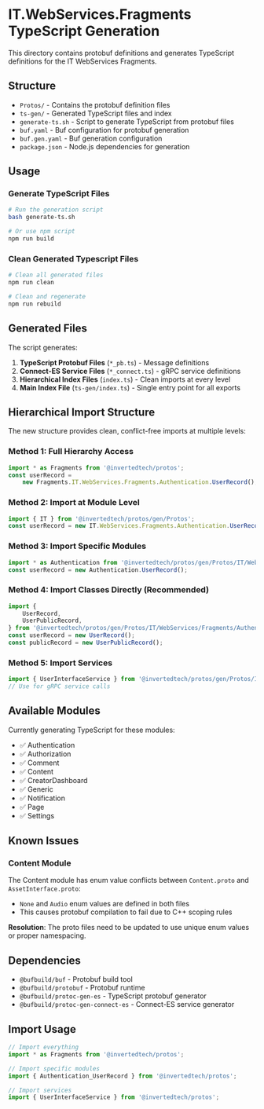 # IT.WebServices.Fragments TypeScript Generation

This directory contains protobuf definitions and generates TypeScript definitions for the IT WebServices Fragments.

## Structure

-   `Protos/` - Contains the protobuf definition files
-   `ts-gen/` - Generated TypeScript files and index
-   `generate-ts.sh` - Script to generate TypeScript from protobuf files
-   `buf.yaml` - Buf configuration for protobuf generation
-   `buf.gen.yaml` - Buf generation configuration
-   `package.json` - Node.js dependencies for generation

## Usage

### Generate TypeScript Files

```bash
# Run the generation script
bash generate-ts.sh

# Or use npm script
npm run build
```

### Clean Generated Typescript Files

```bash
# Clean all generated files
npm run clean

# Clean and regenerate
npm run rebuild
```

## Generated Files

The script generates:

1. **TypeScript Protobuf Files** (`*_pb.ts`) - Message definitions
2. **Connect-ES Service Files** (`*_connect.ts`) - gRPC service definitions
3. **Hierarchical Index Files** (`index.ts`) - Clean imports at every level
4. **Main Index File** (`ts-gen/index.ts`) - Single entry point for all exports

## Hierarchical Import Structure

The new structure provides clean, conflict-free imports at multiple levels:

### Method 1: Full Hierarchy Access

```typescript
import * as Fragments from '@invertedtech/protos';
const userRecord =
	new Fragments.IT.WebServices.Fragments.Authentication.UserRecord();
```

### Method 2: Import at Module Level

```typescript
import { IT } from '@invertedtech/protos/gen/Protos';
const userRecord = new IT.WebServices.Fragments.Authentication.UserRecord();
```

### Method 3: Import Specific Modules

```typescript
import * as Authentication from '@invertedtech/protos/gen/Protos/IT/WebServices/Fragments/Authentication';
const userRecord = new Authentication.UserRecord();
```

### Method 4: Import Classes Directly (Recommended)

```typescript
import {
	UserRecord,
	UserPublicRecord,
} from '@invertedtech/protos/gen/Protos/IT/WebServices/Fragments/Authentication';
const userRecord = new UserRecord();
const publicRecord = new UserPublicRecord();
```

### Method 5: Import Services

```typescript
import { UserInterfaceService } from '@invertedtech/protos/gen/Protos/IT/WebServices/Fragments/Authentication';
// Use for gRPC service calls
```

## Available Modules

Currently generating TypeScript for these modules:

-   ✅ Authentication
-   ✅ Authorization
-   ✅ Comment
-   ✅ Content
-   ✅ CreatorDashboard
-   ✅ Generic
-   ✅ Notification
-   ✅ Page
-   ✅ Settings

## Known Issues

### Content Module

The Content module has enum value conflicts between `Content.proto` and `AssetInterface.proto`:

-   `None` and `Audio` enum values are defined in both files
-   This causes protobuf compilation to fail due to C++ scoping rules

**Resolution**: The proto files need to be updated to use unique enum values or proper namespacing.

## Dependencies

-   `@bufbuild/buf` - Protobuf build tool
-   `@bufbuild/protobuf` - Protobuf runtime
-   `@bufbuild/protoc-gen-es` - TypeScript protobuf generator
-   `@bufbuild/protoc-gen-connect-es` - Connect-ES service generator

## Import Usage

```typescript
// Import everything
import * as Fragments from '@invertedtech/protos';

// Import specific modules
import { Authentication_UserRecord } from '@invertedtech/protos';

// Import services
import { UserInterfaceService } from '@invertedtech/protos';
```
